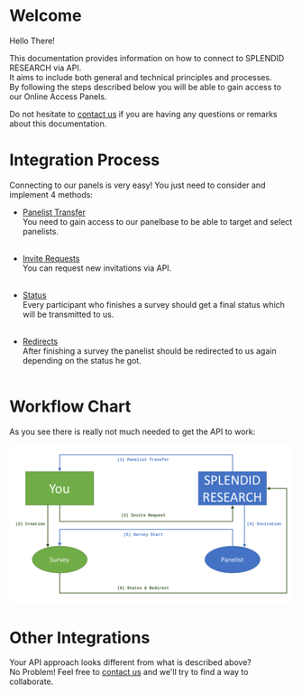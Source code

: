 # Welcome

Hello There!

This documentation provides information on how to connect to SPLENDID RESEARCH via API.<br />
It aims to include both general and technical principles and processes.<br />
By following the steps described below you will be able to gain access to our Online Access Panels.<br />

Do not hesitate to [contact us](mailto:api@splendid-research.com) if you are having any questions or remarks about this documentation.


# Integration Process

Connecting to our panels is very easy! You just need to consider and implement 4 methods:

* [Panelist Transfer](/panelist)<br />
You need to gain access to our panelbase to be able to target and select panelists.<br /><br />

* [Invite Requests](/invites)<br />
You can request new invitations via API.<br /><br />

* [Status](/status)<br />
Every participant who finishes a survey should get a final status which will be transmitted to us.<br /><br />

* [Redirects](/redirect)<br />
After finishing a survey the panelist should be redirected to us again depending on the status he got.<br /><br />

# Workflow Chart

As you see there is really not much needed to get the API to work:

![API Workflow Chart](/chart.png "API Workflow Chart")


# Other Integrations

Your API approach looks different from what is described above?<br />
No Problem! Feel free to [contact us](mailto:api@splendid-research.com) and we'll try to find a way to collaborate.







